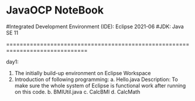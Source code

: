 # JavaOCP NoteBook
#Integrated Development Environment (IDE): Eclipse 2021-06
#JDK: Java SE 11

==============================================================================

day1:
1. The initially build-up environment on Eclipse Workspace
2. Introduction of following programming:
a. Hello.java
Description: To make sure the whole system of Eclipse is functional work after running on this code.
b. BMIUtil.java
c. CalcBMI
d. CalcMath

